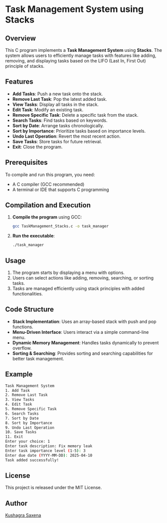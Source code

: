 # Task Management System using Stacks

## Overview
This C program implements a **Task Management System** using **Stacks**. The system allows users to efficiently manage tasks with features like adding, removing, and displaying tasks based on the LIFO (Last In, First Out) principle of stacks.

## Features
- **Add Tasks**: Push a new task onto the stack.
- **Remove Last Task**: Pop the latest added task.
- **View Tasks**: Display all tasks in the stack.
- **Edit Task**: Modify an existing task.
- **Remove Specific Task**: Delete a specific task from the stack.
- **Search Tasks**: Find tasks based on keywords.
- **Sort by Date**: Arrange tasks chronologically.
- **Sort by Importance**: Prioritize tasks based on importance levels.
- **Undo Last Operation**: Revert the most recent action.
- **Save Tasks**: Store tasks for future retrieval.
- **Exit**: Close the program.

## Prerequisites
To compile and run this program, you need:
- A C compiler (GCC recommended)
- A terminal or IDE that supports C programming

## Compilation and Execution
1. **Compile the program** using GCC:
   ```sh
   gcc TaskManagement_Stacks.c -o task_manager
   ```
2. **Run the executable**:
   ```sh
   ./task_manager
   ```

## Usage
1. The program starts by displaying a menu with options.
2. Users can select actions like adding, removing, searching, or sorting tasks.
3. Tasks are managed efficiently using stack principles with added functionalities.

## Code Structure
- **Stack Implementation**: Uses an array-based stack with push and pop functions.
- **Menu-Driven Interface**: Users interact via a simple command-line menu.
- **Dynamic Memory Management**: Handles tasks dynamically to prevent overflow.
- **Sorting & Searching**: Provides sorting and searching capabilities for better task management.

## Example
```sh
Task Management System
1. Add Task
2. Remove Last Task
3. View Tasks
4. Edit Task
5. Remove Specific Task
6. Search Tasks
7. Sort by Date
8. Sort by Importance
9. Undo Last Operation
10. Save Tasks
11. Exit
Enter your choice: 1
Enter task description: Fix memory leak
Enter task importance level (1-5): 3
Enter due date (YYYY-MM-DD): 2025-04-10
Task added successfully!
```


## License
This project is released under the MIT License.

## Author
[Kushagra Saxena](https://github.com/KushagraSaxena77)
